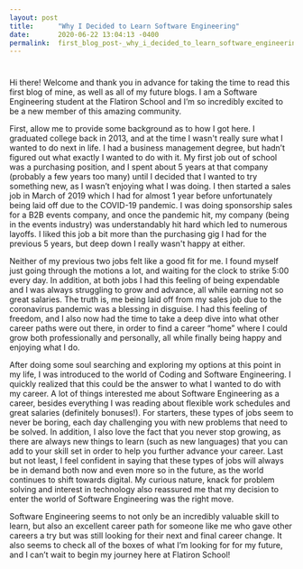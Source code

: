 ```yaml
---
layout: post
title:      "Why I Decided to Learn Software Engineering"
date:       2020-06-22 13:04:13 -0400
permalink:  first_blog_post-_why_i_decided_to_learn_software_engineering
---
```


# 

Hi there!  Welcome and thank you in advance for taking the time to read this first blog of mine, as well as all of my future blogs.  I am a Software Engineering student at the Flatiron School and I’m so incredibly excited to be a new member of this amazing community.  

First, allow me to provide some background as to how I got here.  I graduated college back in 2013, and at the time I wasn't really sure what I wanted to do next in life.  I had a business management degree, but hadn’t figured out what exactly I wanted to do with it.  My first job out of school was a purchasing position, and I spent about 5 years at that company (probably a few years too many) until I decided that I wanted to try something new, as I wasn’t enjoying what I was doing.  I then started a sales job in March of 2019 which I had for almost 1 year before unfortunately being laid off due to the COVID-19 pandemic.  I was doing sponsorship sales for a B2B events company, and once the pandemic hit, my company (being in the events industry) was understandably hit hard which led to numerous layoffs.  I liked this job a bit more than the purchasing gig I had for the previous 5 years, but deep down I really wasn't happy at either.

Neither of my previous two jobs felt like a good fit for me.  I found myself just going through the motions a lot, and waiting for the clock to strike 5:00 every day.  In addition, at both jobs I had this feeling of being expendable and I was always struggling to grow and advance, all while earning not so great salaries.  The truth is, me being laid off from my sales job due to the coronavirus pandemic was a blessing in disguise.  I had this feeling of freedom, and I also now had the time to take a deep dive into what other career paths were out there, in order to find a career “home” where I could grow both professionally and personally, all while finally being happy and enjoying what I do.

After doing some soul searching and exploring my options at this point in my life, I was introduced to the world of Coding and Software Engineering.  I quickly realized that this could be the answer to what I wanted to do with my career.  A lot of things interested me about Software Engineering as a career, besides everything I was reading about flexible work schedules and great salaries (definitely bonuses!).  For starters, these types of jobs seem to never be boring, each day challenging you with new problems that need to be solved.  In addition, I also love the fact that you never stop growing, as there are always new things to learn (such as new languages) that you can add to your skill set in order to help you further advance your career.  Last but not least, I feel confident in saying that these types of jobs will always be in demand both now and even more so in the future, as the world continues to shift towards digital.  My curious nature, knack for problem solving and interest in technology also reassured me that my decision to enter the world of Software Engineering was the right move. 

Software Engineering seems to not only be an incredibly valuable skill to learn, but also an excellent career path for someone like me who gave other careers a try but was still looking for their next and final career change.  It also seems to check all of the boxes of what I’m looking for for my future, and I can’t wait to begin my journey here at Flatiron School!



